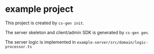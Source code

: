 # example project
This project is created by `cs-gen init`.

The server skeleton and client/admin SDK is generated by `cs-gen gen`.

The server logic is implemented in `example-server/src/domain/logic-processor.ts`
